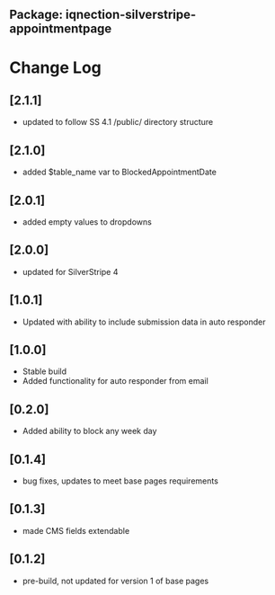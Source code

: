 ## Package: iqnection-silverstripe-appointmentpage
# Change Log

## [2.1.1]
- updated to follow SS 4.1 /public/ directory structure

## [2.1.0]
- added $table_name var to BlockedAppointmentDate

## [2.0.1]
- added empty values to dropdowns

## [2.0.0]
- updated for SilverStripe 4

## [1.0.1]
- Updated with ability to include submission data in auto responder

## [1.0.0]
- Stable build
- Added functionality for auto responder from email

## [0.2.0]
- Added ability to block any week day

## [0.1.4]
- bug fixes, updates to meet base pages requirements

## [0.1.3]
- made CMS fields extendable

## [0.1.2]
- pre-build, not updated for version 1 of base pages